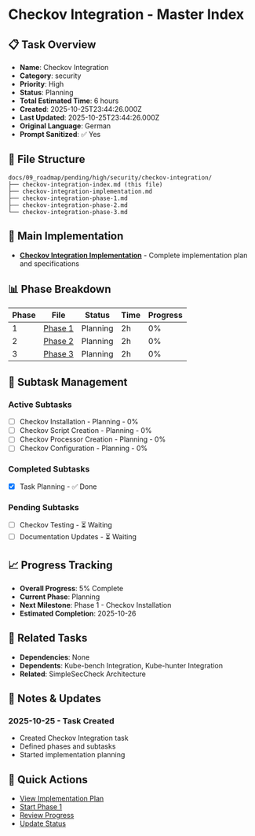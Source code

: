 # Checkov Integration - Master Index

## 📋 Task Overview
- **Name**: Checkov Integration
- **Category**: security
- **Priority**: High
- **Status**: Planning
- **Total Estimated Time**: 6 hours
- **Created**: 2025-10-25T23:44:26.000Z
- **Last Updated**: 2025-10-25T23:44:26.000Z
- **Original Language**: German
- **Prompt Sanitized**: ✅ Yes

## 📁 File Structure
```
docs/09_roadmap/pending/high/security/checkov-integration/
├── checkov-integration-index.md (this file)
├── checkov-integration-implementation.md
├── checkov-integration-phase-1.md
├── checkov-integration-phase-2.md
└── checkov-integration-phase-3.md
```

## 🎯 Main Implementation
- **[Checkov Integration Implementation](./checkov-integration-implementation.md)** - Complete implementation plan and specifications

## 📊 Phase Breakdown
| Phase | File | Status | Time | Progress |
|-------|------|--------|------|----------|
| 1 | [Phase 1](./checkov-integration-phase-1.md) | Planning | 2h | 0% |
| 2 | [Phase 2](./checkov-integration-phase-2.md) | Planning | 2h | 0% |
| 3 | [Phase 3](./checkov-integration-phase-3.md) | Planning | 2h | 0% |

## 🔄 Subtask Management
### Active Subtasks
- [ ] Checkov Installation - Planning - 0%
- [ ] Checkov Script Creation - Planning - 0%
- [ ] Checkov Processor Creation - Planning - 0%
- [ ] Checkov Configuration - Planning - 0%

### Completed Subtasks
- [x] Task Planning - ✅ Done

### Pending Subtasks
- [ ] Checkov Testing - ⏳ Waiting
- [ ] Documentation Updates - ⏳ Waiting

## 📈 Progress Tracking
- **Overall Progress**: 5% Complete
- **Current Phase**: Planning
- **Next Milestone**: Phase 1 - Checkov Installation
- **Estimated Completion**: 2025-10-26

## 🔗 Related Tasks
- **Dependencies**: None
- **Dependents**: Kube-bench Integration, Kube-hunter Integration
- **Related**: SimpleSecCheck Architecture

## 📝 Notes & Updates
### 2025-10-25 - Task Created
- Created Checkov Integration task
- Defined phases and subtasks
- Started implementation planning

## 🚀 Quick Actions
- [View Implementation Plan](./checkov-integration-implementation.md)
- [Start Phase 1](./checkov-integration-phase-1.md)
- [Review Progress](#progress-tracking)
- [Update Status](#notes--updates)
